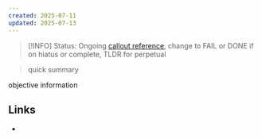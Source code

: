 ```yaml
---
created: 2025-07-11
updated: 2025-07-13
---
```


> [!INFO] Status: Ongoing
> [callout reference](https://forum.obsidian.md/t/all-callout-styles-for-reference/36102), change to FAIL or DONE if on hiatus or complete, TLDR for perpetual

> quick summary

objective information
## Links
- 